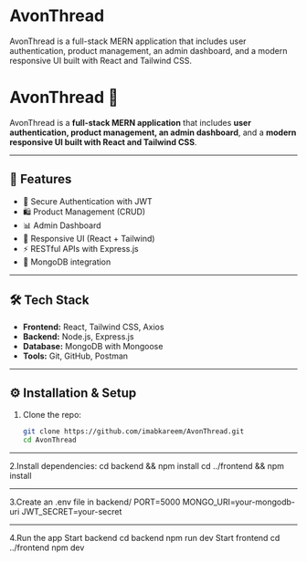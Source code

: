 # AvonThread
AvonThread is a full-stack MERN application that includes user authentication, product management, an admin dashboard, and a modern responsive UI built with React and Tailwind CSS.
# AvonThread 🧵

AvonThread is a **full-stack MERN application** that includes **user authentication, product management, an admin dashboard**, and a **modern responsive UI built with React and Tailwind CSS**.

---

## 🚀 Features
- 🔐 Secure Authentication with JWT
- 🛍️ Product Management (CRUD)
- 📊 Admin Dashboard
- 🎨 Responsive UI (React + Tailwind)
- ⚡ RESTful APIs with Express.js
- 💾 MongoDB integration

---

## 🛠️ Tech Stack
- **Frontend:** React, Tailwind CSS, Axios  
- **Backend:** Node.js, Express.js  
- **Database:** MongoDB with Mongoose  
- **Tools:** Git, GitHub, Postman  

---

## ⚙️ Installation & Setup
1. Clone the repo:
   ```bash
   git clone https://github.com/imabkareem/AvonThread.git
   cd AvonThread

---


2.Install dependencies:
  cd backend && npm install
  cd ../frontend && npm install

---

3.Create an .env file in backend/
  PORT=5000
  MONGO_URI=your-mongodb-uri
  JWT_SECRET=your-secret
  
---
4.Run the app
Start backend
cd backend
npm run dev
Start frontend
cd ../frontend
npm dev
